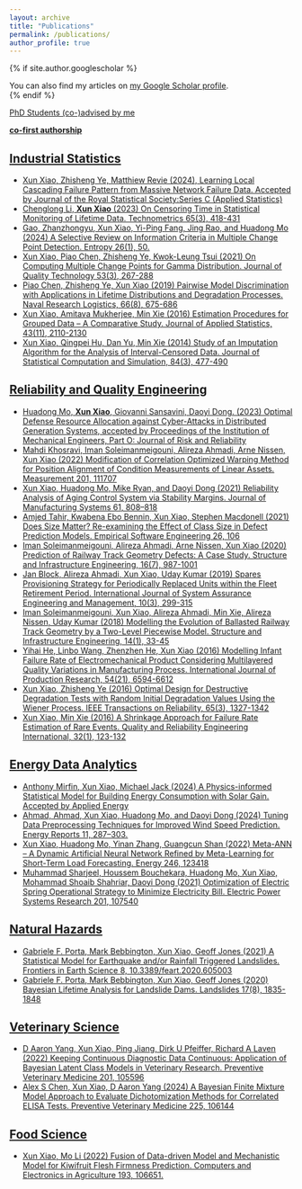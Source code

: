 ```yaml
---
layout: archive
title: "Publications"
permalink: /publications/
author_profile: true
---
```


{% if site.author.googlescholar %}
  <div class="wordwrap">You can also find my articles on <a href="{{site.author.googlescholar}}">my Google Scholar profile</a>.</div>
{% endif %}

<u>PhD Students (co-)advised by me<u/>

**co-first authorship**

## Industrial Statistics
- Xun Xiao, Zhisheng Ye, Matthiew Revie (2024), Learning Local Cascading Failure Pattern from Massive Network Failure Data. Accepted by Journal of the Royal Statistical Society:Series C (Applied Statistics)
- Chenglong Li, **Xun Xiao** (2023) On Censoring Time in Statistical Monitoring of Lifetime Data. Technometrics 65(3), 418-431
- <u>Gao, Zhanzhongyu</u>, Xun Xiao, Yi-Ping Fang, Jing Rao, and Huadong Mo (2024) A Selective Review on Information Criteria in Multiple Change Point Detection. Entropy 26(1), 50.
- Xun Xiao, Piao Chen, Zhisheng Ye, Kwok-Leung Tsui (2021) On Computing Multiple Change Points for Gamma Distribution. Journal of Quality Technology 53(3), 267-288
- Piao Chen, Zhisheng Ye, Xun Xiao (2019) Pairwise Model Discrimination with Applications in Lifetime Distributions and Degradation Processes. Naval Research Logistics, 66(8), 675-686
- Xun Xiao, Amitava Mukherjee, Min Xie (2016) Estimation Procedures for Grouped Data – A Comparative Study. Journal of Applied Statistics, 43(11), 2110-2130
- Xun Xiao, Qingpei Hu, Dan Yu, Min Xie (2014) Study of an Imputation Algorithm for the Analysis of Interval-Censored Data. Journal of Statistical Computation and Simulation, 84(3), 477-490

## Reliability and Quality Engineering 
- Huadong Mo, **Xun Xiao**, Giovanni Sansavini, Daoyi Dong. (2023) Optimal Defense Resource Allocation against Cyber-Attacks in Distributed Generation Systems, accepted by Proceedings of the Institution of Mechanical Engineers, Part O: Journal of Risk and Reliability
- Mahdi Khosravi, Iman Soleimanmeigouni, Alireza Ahmadi, Arne Nissen, Xun Xiao (2022) Modification of Correlation Optimized Warping Method for Position Alignment of Condition Measurements of Linear Assets. Measurement 201, 111707
- Xun Xiao, Huadong Mo, Mike Ryan, and Daoyi Dong (2021) Reliability Analysis of Aging Control System via Stability Margins. Journal of Manufacturing Systems 61, 808–818
- Amjed Tahir, Kwabena Ebo Bennin, Xun Xiao, Stephen Macdonell (2021) Does Size Matter? Re-examining the Effect of Class Size in Defect Prediction Models. Empirical Software Engineering 26, 106
- Iman Soleimanmeigouni, Alireza Ahmadi, Arne Nissen, Xun Xiao (2020) Prediction of Railway Track Geometry Defects: A Case Study. Structure and Infrastructure Engineering, 16(7), 987-1001
- Jan Block, Alireza Ahmadi, Xun Xiao, Uday Kumar (2019) Spares Provisioning Strategy for Periodically Replaced Units within the Fleet Retirement Period. International Journal of System Assurance Engineering and Management, 10(3), 299-315
- Iman Soleimanmeigouni, Xun Xiao, Alireza Ahmadi, Min Xie, Alireza Nissen, Uday Kumar (2018) Modelling the Evolution of Ballasted Railway Track Geometry by a Two-Level Piecewise Model. Structure and Infrastructure Engineering, 14(1), 33-45
- Yihai He, Linbo Wang, Zhenzhen He, Xun Xiao (2016) Modelling Infant Failure Rate of Electromechanical Product Considering Multilayered Quality Variations in Manufacturing Process. International Journal of Production Research, 54(21), 6594-6612
- Xun Xiao, Zhisheng Ye (2016) Optimal Design for Destructive Degradation Tests with Random Initial Degradation Values Using the Wiener Process. IEEE Transactions on Reliability, 65(3), 1327-1342
- Xun Xiao, Min Xie (2016) A Shrinkage Approach for Failure Rate Estimation of Rare Events. Quality and Reliability Engineering International, 32(1), 123-132

## Energy Data Analytics
- <u>Anthony Mirfin</u>, Xun Xiao, Michael Jack (2024) A Physics-informed Statistical Model for Building Energy Consumption with Solar Gain. Accepted by Applied Energy
- <u>Ahmad, Ahmad</u>, Xun Xiao, Huadong Mo, and Daoyi Dong (2024) Tuning Data Preprocessing Techniques for Improved Wind Speed Prediction. Energy Reports 11, 287–303.
- Xun Xiao, Huadong Mo, Yinan Zhang, Guangcun Shan (2022) Meta-ANN – A Dynamic Artificial Neural Network Refined by Meta-Learning for Short-Term Load Forecasting. Energy 246, 123418
- Muhammad Sharjeel, Houssem Bouchekara, Huadong Mo, Xun Xiao, Mohammad Shoaib Shahriar, Daoyi Dong (2021) Optimization of Electric Spring Operational Strategy to Minimize Electricity Bill. Electric Power Systems Research 201, 107540
  
## Natural Hazards
- <u>Gabriele F. Porta</u>, Mark Bebbington, Xun Xiao, Geoff Jones (2021) A Statistical Model for Earthquake and/or Rainfall Triggered Landslides. Frontiers in Earth Science 8, 10.3389/feart.2020.605003
-	<u>Gabriele F. Porta</u>, Mark Bebbington, Xun Xiao, Geoff Jones (2020) Bayesian Lifetime Analysis for Landslide Dams. Landslides 17(8), 1835-1848

## Veterinary Science
- D Aaron Yang, Xun Xiao, Ping Jiang, Dirk U Pfeiffer, Richard A Laven (2022) Keeping Continuous Diagnostic Data Continuous: Application of Bayesian Latent Class Models in Veterinary Research. Preventive Veterinary Medicine 201, 105596
- Alex S Chen, Xun Xiao, D Aaron Yang (2024) A Bayesian Finite Mixture Model Approach to Evaluate Dichotomization Methods for Correlated ELISA Tests. Preventive Veterinary Medicine 225, 106144

## Food Science
- Xun Xiao, Mo Li (2022) Fusion of Data-driven Model and Mechanistic Model for Kiwifruit Flesh Firmness Prediction. Computers and Electronics in Agriculture 193, 106651.

<!--{% include base_path %}-->

<!--{% for post in site.publications reversed %}-->
<!--  {% include archive-single.html %}-->
<!--{% endfor %}-->
